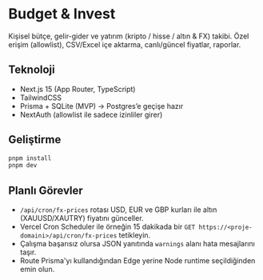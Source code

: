 # Budget & Invest

Kişisel bütçe, gelir-gider ve yatırım (kripto / hisse / altın & FX) takibi.
Özel erişim (allowlist), CSV/Excel içe aktarma, canlı/güncel fiyatlar, raporlar.

## Teknoloji
- Next.js 15 (App Router, TypeScript)
- TailwindCSS
- Prisma + SQLite (MVP) → Postgres’e geçişe hazır
- NextAuth (allowlist ile sadece izinliler girer)

## Geliştirme
```bash
pnpm install
pnpm dev
```

## Planlı Görevler
- `/api/cron/fx-prices` rotası USD, EUR ve GBP kurları ile altın (XAUUSD/XAUTRY) fiyatını günceller.
- Vercel Cron Scheduler ile örneğin 15 dakikada bir `GET https://<proje-domaini>/api/cron/fx-prices` tetikleyin.
- Çalışma başarısız olursa JSON yanıtında `warnings` alanı hata mesajlarını taşır.
- Route Prisma'yı kullandığından Edge yerine Node runtime seçildiğinden emin olun.
